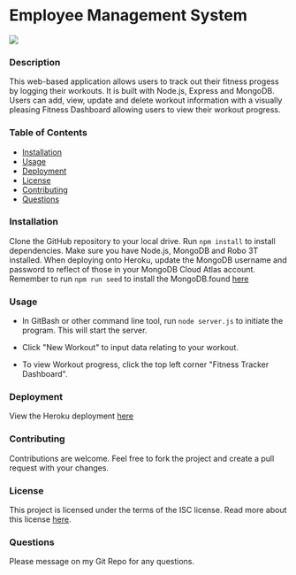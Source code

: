 # Employee Management System

[![](https://img.shields.io/badge/License-ISC-green)](https://opensource.org/licenses/ISC)

### Description

This web-based application allows users to track out their fitness progess by logging their workouts. It is built with Node.js, Express and MongoDB. Users can add, view, update and delete workout information with a visually pleasing Fitness Dashboard allowing users to view their workout progress.

### Table of Contents

* [Installation](#installation)
* [Usage](#usage)
* [Deployment](#deployment)
* [License](#license)
* [Contributing](#contributing)
* [Questions](#questions)

### Installation

Clone the GitHub repository to your local drive. Run `npm install` to install dependencies. Make sure you have Node.js, MongoDB and Robo 3T installed.
When deploying onto Heroku, update the MongoDB username and password to reflect of those in your MongoDB Cloud Atlas account.  Remember to run `npm run seed` to install the MongoDB.found [here](db/schema.sql)

### Usage

* In GitBash or other command line tool, run `node server.js` to initiate the program. This will start the server.

* Click "New Workout" to input data relating to your workout. 

* To view Workout progress, click the top left corner "Fitness Tracker Dashboard".

### Deployment

View the Heroku deployment [here](https://secure-wildwood-48522.herokuapp.com/)

### Contributing

Contributions are welcome. Feel free to fork the project and create a pull request with your changes.

### License

This project is licensed under the terms of the ISC license. Read more about this license [here](https://opensource.org/licenses/ISC).

### Questions

Please message on my Git Repo for any questions.
